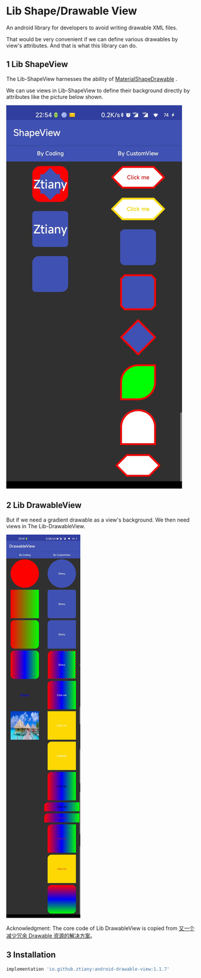 # Lib Shape/Drawable View

An android library for developers to avoid writing drawable XML files.

That would be very convenient if we can define various drawables by view's attributes. And that is
what this library can do.

## 1 Lib ShapeView

The Lib-ShapeView harnesses the ability
of [MaterialShapeDrawable](https://developer.android.com/reference/com/google/android/material/shape/MaterialShapeDrawable)
.

We can use views in Lib-ShapeView to define their background directly by attributes like the picture
below shown.

![](shape-view.jpg)

## 2 Lib DrawableView

But if we need a gradient drawable as a view's background. We then need views in The
Lib-DrawableView.

![](drawable-view.jpg)

Acknowledgment: The core code of Lib DrawableView is copied from [又一个减少冗余 Drawable 资源的解决方案](https://mp.weixin.qq.com/s/qxMoI7UTw3WtiRR6oIDGKA)。

## 3  Installation

```groovy
implementation 'io.github.ztiany:android-drawable-view:1.1.7'
```
